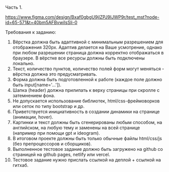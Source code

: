Часть 1.

https://www.figma.com/design/Bxaf0gbgU9jlZPJ9IJWP9r/test_mst?node-id=65-571&t=40bm5AFBvwiIsSli-0

Требования к заданию:

1. Вёрстка должна быть адаптивной с минимальным разрешением для отображения 320px. 
Адаптив делается на Ваше усмотрение, однако при любом разрешении страница должна корректно отображаться в браузере.
В вёрстке все ресурсы должны быть подключены локально.
4. Текст, количество пунктов, количество полей форм могут меняться - вёрстка должна это предусматривать.
5. Форма должна быть подготовленной к работе (каждое поле должно быть input[name='...']).
6. Шапка (header) должна прилипать к верху страницы при скролле c затемнением фона.
7. Не допускается использование библиотек, html/css-фреймоворков или сеток по типу bootstrap и др.
8. Приветствуется инициативность в создании динамики на странице (анимации, hover).
9. Картинки и текст должны быть сгенерированы любым способом, на английском, на любую тему и заменены на всей странице (например при помощи gpt и ideogram).
10. В итоговом проекте должны быть только обычные файлы html/css/js (без препроцессоров и сборщиков).
11. Выполненное тестовое задание должно быть загружено на github со страницей на github pages, netlify или vercel.
12. Тестовое задание нужно прислать ссылкой на деплой + ссылкой на гитхаб.
